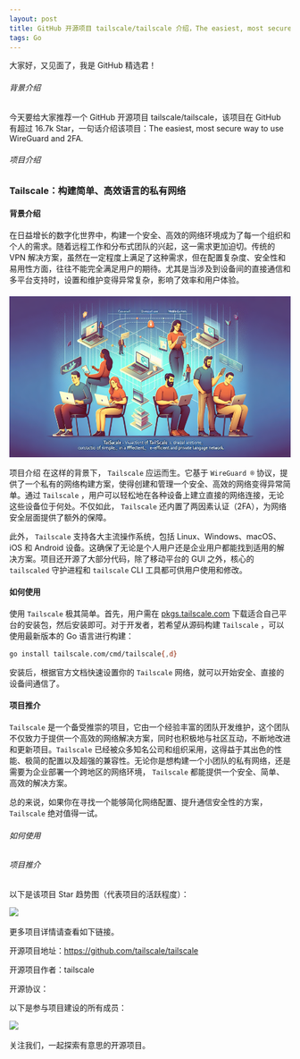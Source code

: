 ```yaml
---
layout: post
title: GitHub 开源项目 tailscale/tailscale 介绍，The easiest, most secure way to use WireGuard and 2FA.
tags: Go
---
```


大家好，又见面了，我是 GitHub 精选君！

###### 背景介绍

今天要给大家推荐一个 GitHub 开源项目 tailscale/tailscale，该项目在 GitHub 有超过 16.7k Star，一句话介绍该项目：The easiest, most secure way to use WireGuard and 2FA.





###### 项目介绍

### Tailscale：构建简单、高效语言的私有网络

#### 背景介绍
在日益增长的数字化世界中，构建一个安全、高效的网络环境成为了每一个组织和个人的需求。随着远程工作和分布式团队的兴起，这一需求更加迫切。传统的 VPN 解决方案，虽然在一定程度上满足了这种需求，但在配置复杂度、安全性和易用性方面，往往不能完全满足用户的期待。尤其是当涉及到设备间的直接通信和多平台支持时，设置和维护变得异常复杂，影响了效率和用户体验。

#### 

![](https://raw.githubusercontent.com/ZhuPeng/pic/master/mac/compress_tmp-51c5c56ceaaf26aea0197540d9d0f312.png)

项目介绍
在这样的背景下， `Tailscale` 应运而生。它基于 `WireGuard ®` 协议，提供了一个私有的网络构建方案，使得创建和管理一个安全、高效的网络变得异常简单。通过 `Tailscale` ，用户可以轻松地在各种设备上建立直接的网络连接，无论这些设备位于何处。不仅如此， `Tailscale` 还内置了两因素认证（2FA），为网络安全层面提供了额外的保障。

此外， `Tailscale` 支持各大主流操作系统，包括 Linux、Windows、macOS、iOS 和 Android 设备。这确保了无论是个人用户还是企业用户都能找到适用的解决方案。项目还开源了大部分代码，除了移动平台的 GUI 之外，核心的 `tailscaled` 守护进程和 `tailscale` CLI 工具都可供用户使用和修改。

#### 如何使用
使用 `Tailscale` 极其简单。首先，用户需在 [pkgs.tailscale.com](https://pkgs.tailscale.com/) 下载适合自己平台的安装包，然后安装即可。对于开发者，若希望从源码构建 `Tailscale` ，可以使用最新版本的 Go 语言进行构建：

```bash
go install tailscale.com/cmd/tailscale{,d}
```

安装后，根据官方文档快速设置你的 `Tailscale` 网络，就可以开始安全、直接的设备间通信了。

#### 项目推介
`Tailscale` 是一个备受推崇的项目，它由一个经验丰富的团队开发维护，这个团队不仅致力于提供一个高效的网络解决方案，同时也积极地与社区互动，不断地改进和更新项目。`Tailscale` 已经被众多知名公司和组织采用，这得益于其出色的性能、极简的配置以及超强的兼容性。无论你是想构建一个小团队的私有网络，还是需要为企业部署一个跨地区的网络环境， `Tailscale` 都能提供一个安全、简单、高效的解决方案。

总的来说，如果你在寻找一个能够简化网络配置、提升通信安全性的方案， `Tailscale` 绝对值得一试。

###### 如何使用

###### 项目推介

以下是该项目 Star 趋势图（代表项目的活跃程度）：

![](https://api.star-history.com/svg?repos=tailscale/tailscale&type=Timeline)

更多项目详情请查看如下链接。

开源项目地址：https://github.com/tailscale/tailscale 

开源项目作者：tailscale

开源协议：

以下是参与项目建设的所有成员：

![](https://contrib.rocks/image?repo=tailscale/tailscale)

关注我们，一起探索有意思的开源项目。

